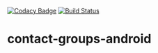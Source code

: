 [![Codacy Badge](https://api.codacy.com/project/badge/Grade/08ee1da0d125492790d86ac91399eceb)](https://www.codacy.com/app/TITANMQ/contact-groups-android?utm_source=github.com&amp;utm_medium=referral&amp;utm_content=JBossOutreach/contact-groups-android&amp;utm_campaign=Badge_Grade)
[![Build Status](https://travis-ci.org/jboss-outreach/contact-groups-android.svg?branch=master)](https://travis-ci.org/jboss-outreach/contact-groups-android)

# contact-groups-android


